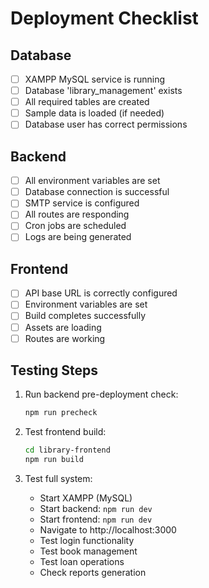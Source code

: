 # Deployment Checklist

## Database
- [ ] XAMPP MySQL service is running
- [ ] Database 'library_management' exists
- [ ] All required tables are created
- [ ] Sample data is loaded (if needed)
- [ ] Database user has correct permissions

## Backend
- [ ] All environment variables are set
- [ ] Database connection is successful
- [ ] SMTP service is configured
- [ ] All routes are responding
- [ ] Cron jobs are scheduled
- [ ] Logs are being generated

## Frontend
- [ ] API base URL is correctly configured
- [ ] Environment variables are set
- [ ] Build completes successfully
- [ ] Assets are loading
- [ ] Routes are working

## Testing Steps
1. Run backend pre-deployment check:
   ```bash
   npm run precheck
   ```

2. Test frontend build:
   ```bash
   cd library-frontend
   npm run build
   ```

3. Test full system:
   - Start XAMPP (MySQL)
   - Start backend: `npm run dev`
   - Start frontend: `npm run dev`
   - Navigate to http://localhost:3000
   - Test login functionality
   - Test book management
   - Test loan operations
   - Check reports generation 
